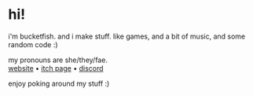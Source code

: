 # hi!
i'm bucketfish. and i make stuff. like games, and a bit of music, and some random code :)

my pronouns are she/they/fae.  
[website](https://bucketfish.me) • [itch page](https://bucketfish.itch.io) • [discord](https://discord.gg/jcV4dM63Y2)

enjoy poking around my stuff :)
